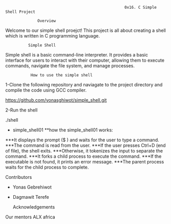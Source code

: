                                                         0x16. C Simple Shell Project

                  Overview

Welcome to our simple shell proejct! This project is all about creating a shell which is written in C programming language.

              Simple Shell

Simple shell is a basic command-line interpreter. It provides a basic interface for users to interact with their computer, allowing them to execute commands, navigate the file system, and manage processes.

               How to use the simple shell

1-Clone the  following repository and naviagate to the project directory and compile the code using GCC compiler.

https://github.com/yonasghiwot/simple_shell.git

2-Run the shell

./shell

* simple_shell01
**how the simple_shell01 works:

***It displays the prompt ($ ) and waits for the user to type a command. 
***The command is read from the user.
***If the user presses Ctrl+D (end of file), the shell exits.
***Otherwise, it tokenizes the input to separate the command.
***It forks a child process to execute the command.
***If the executable is not found, it prints an error message.
***The parent process waits for the child process to complete.










   Contributors

- Yonas Gebrehiwot

-  Dagmawit Terefe

   Acknowledgements

Our mentors
ALX africa

